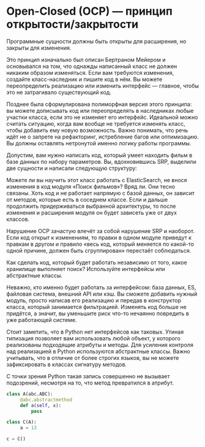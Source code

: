 # Open-Closed (OCP) — принцип открытости/закрытости

Программные сущности должны быть открыты для расширения, но закрыты для изменения.

Это принцип изначально был описан Бертраном Мейером и основывался на том, что однажды написанный класс не должен никаким образом изменяться. Если вам требуются изменения, создайте класс-наследник и пишите код в нём. Вы можете переопределить реализацию или изменить интерфейс — главное, чтобы это не затрагивало существующий код.

Позднее была сформулирована полиморфная версия этого принципа: вы можете дописывать код или переопределять в наследниках любые участки класса, если это не изменяет его интерфейс. Идеальной можно считать ситуацию, когда вам вообще не требуется изменять класс, чтобы добавить ему новую возможность. Важно понимать, что речь идёт не о запрете на рефакторинг, истребление багов или оптимизацию. Вы должны оставлять нетронутой именно логику работы программы.

Допустим, вам нужно написать код, который умеет находить фильм в базе данных по набору параметров. Вы, вдохновившись SRP, выделили две сущности и написали следующую структуру:

Можете ли вы научить этот класс работать с ElasticSearch, не внося изменения в код модуля «Поиск фильмов»? Вряд ли. Они тесно связаны. Хоть код и не работает напрямую с базой данных, он зависит от методов, которые есть в соседнем классе. Если и дальше продолжить придерживаться выбранной архитектуры, то после изменения и расширения модуля он будет зависеть уже от двух классов.

Нарушение OCP зачастую влечёт за собой нарушение SRP и наоборот. Если код открыт к изменениям, то правки в одном модуле приведут к правкам в другом и правило «весь код, который меняется по какой-то одной причине, должен быть сгруппирован» перестаёт соблюдаться.

Как сделать код, который будет работать независимо от того, какое хранилище выполняет поиск? Используйте интерфейсы или абстрактные классы.

Неважно, кто именно будет работать за интерфейсом: база данных, ES, файловая система, внешний API или кэш. Вы сможете добавить нужный модуль, просто написав его реализацию и передав в конструктор класса, который занимается фильтрацией. Изменять код больше не придётся, а значит, вы уменьшите риск что-то нечаянно повредить в уже работающей системе.

Стоит заметить, что в Python нет интерфейсов как таковых. Утиная типизация позволяет вам использовать любой объект, у которого реализованы подходящие атрибуты и методы. Для усиления контроля над реализацией в Python используются абстрактные классы. Важно учитывать, что в отличие от более строгих языков, вы не можете зафиксировать в классах сигнатуру методов.

С точки зрения Python такая запись совершенно не вызывает подозрений, несмотря на то, что метод превратился в атрибут.

```python
class A(abc.ABC):
     @abc.abstractmethod
     def a(self, x):
         pass

class C(A):
     a = 13

c = C() 
```
